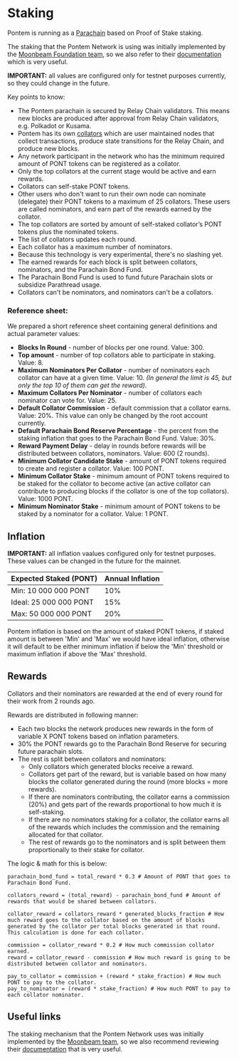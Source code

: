 # Staking

Pontem is running as a [Parachain](https://wiki.polkadot.network/docs/learn-parachains) based on Proof of Stake staking.

The staking that the Pontem Network is using was initially implemented by the [Moonbeam Foundation team](https://moonbeam.network/), so we also refer to their [documentation](https://docs.moonbeam.network/learn/features/staking/) which is very useful.

**IMPORTANT:** all values are configured only for testnet purposes currently, so they could change in the future.

Key points to know:

* The Pontem parachain is secured by Relay Chain validators. This means new blocks are produced after approval from Relay Chain validators, e.g. Polkadot or Kusama.
* Pontem has its own [collators](https://wiki.polkadot.network/docs/learn-collator) which are user maintained nodes that collect transactions, produce state transitions for the Relay Chain, and produce new blocks.
* Any network participant in the network who has the minimum required amount of PONT tokens can be registered as a collator.
* Only the top collators at the current stage would be active and earn rewards.
* Collators can self-stake PONT tokens.
* Other users who don't want to run their own node can nominate (delegate) their PONT tokens to a maximum of 25 collators. These users are called nominators, and earn part of the rewards earned by the collator.
* The top collators are sorted by amount of self-staked collator’s PONT tokens plus the nominated tokens.
* The list of collators updates each round.
* Each collator has a maximum number of nominators.
* Because this technology is very experimental, there's no slashing yet.
* The earned rewards for each block is split between collators, nominators, and the Parachain Bond Fund.
* The Parachain Bond Fund is used to fund future Parachain slots or subsidize Parathread usage.
* Collators can't be nominators, and nominators can't be a collators.

### Reference sheet:

We prepared a short reference sheet containing general definitions and actual parameter values:

* **Blocks In Round** - number of blocks per one round. Value: 300.
* **Top amount** - number of top collators able to participate in staking. Value: 8.
* **Maximum Nominators Per Collator** - number of nominators each collator can have at a given time. Value: 10. *(In general the limit is 45, but only the top 10 of them can get the reward).*
* **Maximum Collators Per Nominator** - number of collators each nominator can vote for. Value: 25.
* **Default Collator Commission** - default commission that a collator earns. Value: 20%. This value can only be changed by the root account currently.
* **Default Parachain Bond Reserve Percentage** - the percent from the staking inflation that goes to the Parachain Bond Fund. Value: 30%.
* **Reward Payment Delay** - delay in rounds before rewards will be distributed between collators, nominators. Value: 600 (2 rounds).
* **Minimum Collator Candidate Stake** - amount of PONT tokens required to create and register a collator. Value: 100 PONT.
* **Minimum Collator Stake** - minimum amount of PONT tokens required to be staked for the collator to become active (an active collator can contribute to producing blocks if the collator is one of the top collators). Value: 1000 PONT.
* **Minimum Nominator Stake** - minimum amount of PONT tokens to be staked by a nominator for a collator. Value: 1 PONT.

## Inflation

**IMPORTANT:** all inflation vaalues configured only for testnet purposes. These values can be changed in the future for the mainnet.

| Expected Staked (PONT)        | Annual Inflation |
| ----------------------------- | ---------------- |
| Min:   10 000 000 PONT        |  10%             |
| Ideal: 25 000 000 PONT        |  15%             |
| Max:   50 000 000 PONT        |  20%             |

Pontem inflation is based on the amount of staked PONT tokens, if staked amount is between 'Min' and 'Max' we would have ideal inflation, otherwise it will default to be either minimum inflation if below the 'Min' threshold or maximum inflation if above the 'Max' threshold.

## Rewards

Collators and their nominators are rewarded at the end of every round for their work from 2 rounds ago.

Rewards are distributed in following manner:

* Each two blocks the network produces new rewards in the form of variable X PONT tokens based on inflation parameters.
* 30% the PONT rewards go to the Parachain Bond Reserve for securing future parachain slots.
* The rest is split between collators and nominators:
  * Only collators which generated blocks receive a reward.
  * Collators get part of the reward, but is variable based on how many blocks the collator generated during the round (more blocks = more rewards).
  * If there are nominators contributing, the collator earns a commission (20%) and gets part of the rewards proportional to how much it is self-staking.
  * If there are no nominators staking for a collator, the collator earns all of the rewards which includes the commission and the remaining allocated for that collator.
  * The rest of rewards go to the nominators and is split between them proportionally to their stake for collator.

The logic & math for this is below:

```text
parachain_bond_fund = total_reward * 0.3 # Amount of PONT that goes to Parachain Bond Fund.

collators_reward = (total_reward) - parachain_bond_fund # Amount of rewards that would be shared between collators.  

collator_reward = collators_reward * generated_blocks_fraction # How much reward goes to the collator based on the amount of blocks generated by the collator per total blocks generated in that round. This calculation is done for each collator.

commission = collator_reward * 0.2 # How much commission collator earned.
reward = collator_reward - commission # How much reward is going to be distributed between collator and nominators.

pay_to_collator = commission + (reward * stake_fraction) # How much PONT to pay to the collator.
pay_to_nominator = (reward * stake_fraction) # How much PONT to pay to each collator nominator.
```

## Useful links

The staking mechanism that the Pontem Network uses was initially implemented by the [Moonbeam team](https://moonbeam.network/), so we also recommend reviewing their [documentation](https://docs.moonbeam.network/learn/features/staking/) that is very useful.

